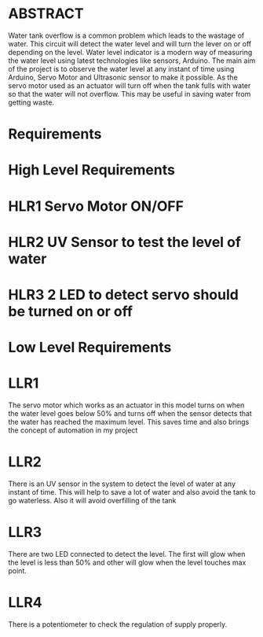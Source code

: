# ABSTRACT


Water tank overflow is a common problem which leads to the wastage of water. This circuit will detect the water level and will turn the lever on or off depending on the level. 
Water level indicator is a modern way of measuring the water level using latest technologies like sensors, Arduino. The main aim of the project is to observe the water level at 
any instant of time using Arduino, Servo Motor and Ultrasonic sensor to make it possible. As the servo motor used as an actuator will turn off when the tank fulls with water so 
that the water will not overflow. This may be useful in saving water from getting waste.




# Requirements


# High Level Requirements

# HLR1 Servo Motor ON/OFF
# HLR2 UV Sensor to test the level of water
# HLR3 2 LED to detect servo should be turned on or off





# Low Level Requirements

# LLR1 
The servo motor which works as an actuator in this model turns on when the water level goes below 50% and turns off when the sensor detects that the water has reached the maximum level. This saves time and also brings the concept of automation in my project

# LLR2
There is an UV sensor in the system to detect the level of water at any instant of time. This will help to save a lot of water and also avoid the tank to go waterless. Also it will avoid overfilling of the tank

# LLR3
There are two LED connected to detect the level. The first will glow when the level is less than 50% and other will glow when the level touches max point. 

# LLR4
There is a potentiometer to check the regulation of supply properly. 






